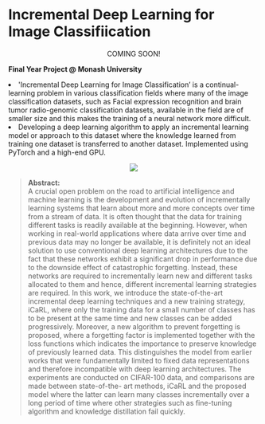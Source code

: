 # Incremental Deep Learning for Image Classifiication
<p align = "center">
  COMING SOON!
</p>
 
 **Final Year Project @ Monash University**
<p><li>'Incremental Deep Learning for Image Classification’ is a continual-learning problem in various classification fields where many of the image classification datasets, such as Facial expression recognition and brain tumor radio-genomic classification datasets, available in the field are of smaller size and this makes the training of a neural network more difficult.</li>
<li>Developing a deep learning algorithm to apply an incremental learning model or approach to this dataset where the knowledge learned from training one dataset is transferred to another dataset. Implemented using PyTorch and a high-end GPU.</li></p>

<p align = "center">
  <img src = "https://www.markspaneth.com/assets/images/blog/_list_image/02_02_18_508408464_AAB_560x292.jpg">
</p>

>**Abstract:**<br>
A crucial open problem on the road to artificial intelligence and machine learning is the development and evolution of incrementally learning systems that learn about more and more concepts over time from a stream of data. It is often thought that the data for training different tasks is readily available at the beginning. However, when working in real-world applications where data arrive over time and previous data may no longer be available, it is definitely not an ideal solution to use conventional deep learning architectures due to the fact that these networks exhibit a significant drop in performance due to the downside effect of catastrophic forgetting. Instead, these networks are required to incrementally learn new and different tasks allocated to them and hence, different incremental learning strategies are required. In this work, we introduce the state-of-the-art incremental deep learning techniques and a new training strategy, iCaRL, where only the training data for a small number of classes has to be present at the same time and new classes can be added progressively. Moreover, a new algorithm to prevent forgetting is proposed, where a forgetting factor is implemented together with the loss functions which indicates the importance to preserve knowledge of previously learned data. This distinguishes the model from earlier works that were fundamentally limited to fixed data representations and therefore incompatible with deep learning architectures. The experiments are conducted on CIFAR-100 data, and comparisons are made between state-of-the-
art methods, iCaRL and the proposed model where the latter can learn many classes incrementally over a long period of time where other strategies such as fine-tuning algorithm
and knowledge distillation fail quickly.
